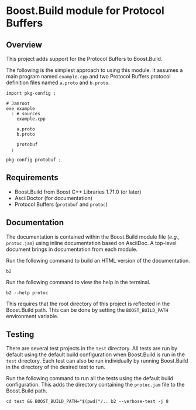 <!-- Copyright 2023 Thomas Brown -->
<!-- Distributed under the Boost Software License, Version 1.0. (See -->
<!-- accompanying file LICENSE_1_0.txt or copy at -->
<!-- http://www.boost.org/LICENSE_1_0.txt) -->

# Boost.Build module for Protocol Buffers

## Overview

This project adds support for the Protocol Buffers to Boost.Build.

The following is the simplest approach to using this module.  It
assumes a main program named `example.cpp` and two Protocol Buffers
protocol definition files named `a.proto` and `b.proto`.

```jam
import pkg-config ;

# Jamroot
exe example
  : # sources
    example.cpp

    a.proto
    b.proto

    protobuf
  ;

pkg-config protobuf ;
```

## Requirements

* Boost.Build from Boost C++ Libraries 1.71.0 (or later)
* AsciiDoctor (for documentation)
* Protocol Buffers (`protobuf` and `protoc`)

## Documentation

The documentation is contained within the Boost.Build module file
(*e.g.*, `protoc.jam`) using inline documentation based on AsciiDoc.  A
top-level document brings in documentation from each module.

Run the following command to build an HTML version of the
documentation.

```shell
b2
```

Run the following command to view the help in the terminal.

```shell
b2 --help protoc
```

This requires that the root directory of this project is reflected in
the Boost.Build path.  This can be done by setting the
`BOOST_BUILD_PATH` environment variable.

## Testing

There are several test projects in the `test` directory.  All tests
are run by default using the default build configuration when
Boost.Build is run in the `test` directory.  Each test can also be run
individually by running Boost.Build in the directory of the desired
test to run.

Run the following command to run all the tests using the default build
configuration.  This adds the directory containing the `protoc.jam`
file to the Boost.Build path.

```shell
cd test && BOOST_BUILD_PATH="$(pwd)"/.. b2 --verbose-test -j 8
```
